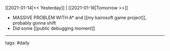 [[2021-01-14|<< Yesterday]] | [[2021-01-16|Tomorrow >>]]

- MASSIVE PROBLEM WITH A* and [[my kairosoft game project]], probably gonna shift
- Did some [[public debugging moment]]

___
tags: #daily


